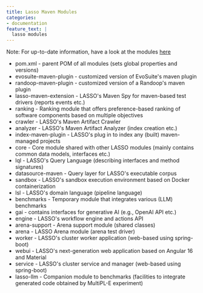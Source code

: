 ```yaml
---
title: Lasso Maven Modules
categories:
- documentation
feature_text: |
  lasso modules
---
```

Note: For up-to-date information, have a look at the modules [here](https://github.com/SoftwareObservatorium/lasso/blob/main/pom.xml)

- pom.xml - parent POM of all modules (sets global properties and versions)
- evosuite-maven-plugin - customized version of EvoSuite's maven plugin
- randoop-maven-plugin - customized version of a Randoop's maven plugin
- lasso-maven-extension - LASSO's Maven Spy for maven-based test drivers (reports events etc.)
- ranking - Ranking module that offers preference-based ranking of software components based on multiple objectives
- crawler - LASSO's Maven Artifact Crawler
- analyzer - LASSO's Maven Artifact Analyzer (index creation etc.)
- index-maven-plugin - LASSO's plug in to index any (built) maven-managed projects
- core - Core module shared with other LASSO modules (mainly contains common data models, interfaces etc.)
- lql - LASSO's Query Language (describing interfaces and method signatures)
- datasource-maven - Query layer for LASSO's executable corpus
- sandbox - LASSO's sandbox execution environment based on Docker containerization
- lsl - LASSO's domain language (pipeline language)
- benchmarks - Temporary module that integrates various (LLM) benchmarks
- gai - contains interfaces for generative AI (e.g., OpenAI API etc.)
- engine - LASSO's workflow engine and actions API
- arena-support - Arena support module (shared classes)
- arena - LASSO Arena module (arena test driver)
- worker - LASSO's cluster worker application (web-based using spring-boot)
- webui - LASSO's next-generation web application based on Angular 16 and Material
- service - LASSO's cluster service and manager (web-based using spring-boot)
- lasso-llm - Companion module to benchmarks (facilities to integrate generated code obtained by MultiPL-E experiment)
